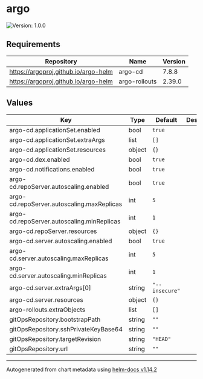 # argo

![Version: 1.0.0](https://img.shields.io/badge/Version-1.0.0-informational?style=flat-square)

## Requirements

| Repository | Name | Version |
|------------|------|---------|
| https://argoproj.github.io/argo-helm | argo-cd | 7.8.8 |
| https://argoproj.github.io/argo-helm | argo-rollouts | 2.39.0 |

## Values

| Key | Type | Default | Description |
|-----|------|---------|-------------|
| argo-cd.applicationSet.enabled | bool | `true` |  |
| argo-cd.applicationSet.extraArgs | list | `[]` |  |
| argo-cd.applicationSet.resources | object | `{}` |  |
| argo-cd.dex.enabled | bool | `true` |  |
| argo-cd.notifications.enabled | bool | `true` |  |
| argo-cd.repoServer.autoscaling.enabled | bool | `true` |  |
| argo-cd.repoServer.autoscaling.maxReplicas | int | `5` |  |
| argo-cd.repoServer.autoscaling.minReplicas | int | `1` |  |
| argo-cd.repoServer.resources | object | `{}` |  |
| argo-cd.server.autoscaling.enabled | bool | `true` |  |
| argo-cd.server.autoscaling.maxReplicas | int | `5` |  |
| argo-cd.server.autoscaling.minReplicas | int | `1` |  |
| argo-cd.server.extraArgs[0] | string | `"--insecure"` |  |
| argo-cd.server.resources | object | `{}` |  |
| argo-rollouts.extraObjects | list | `[]` |  |
| gitOpsRepository.bootstrapPath | string | `""` |  |
| gitOpsRepository.sshPrivateKeyBase64 | string | `""` |  |
| gitOpsRepository.targetRevision | string | `"HEAD"` |  |
| gitOpsRepository.url | string | `""` |  |

----------------------------------------------
Autogenerated from chart metadata using [helm-docs v1.14.2](https://github.com/norwoodj/helm-docs/releases/v1.14.2)
